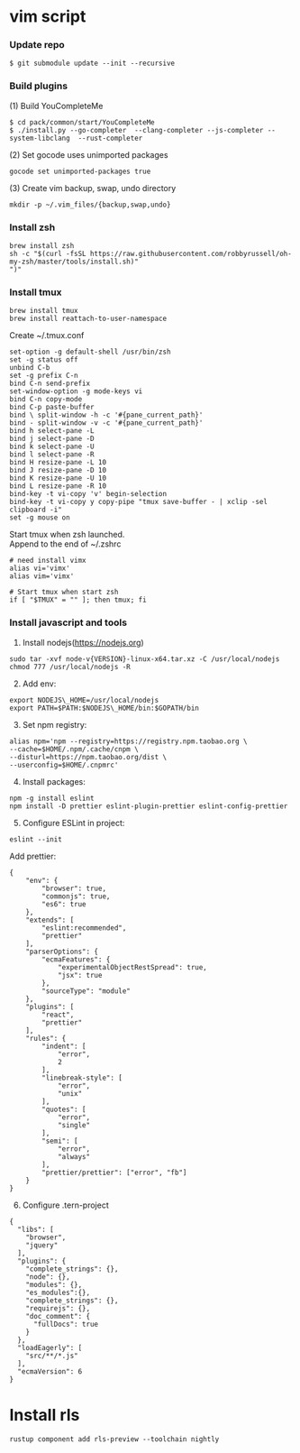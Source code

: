 # vim script

### Update repo
```
$ git submodule update --init --recursive
```

### Build plugins

(1) Build YouCompleteMe
```
$ cd pack/common/start/YouCompleteMe
$ ./install.py --go-completer  --clang-completer --js-completer --system-libclang  --rust-completer
```

(2) Set gocode uses unimported packages
```
gocode set unimported-packages true
```

(3) Create vim backup, swap, undo directory
```
mkdir -p ~/.vim_files/{backup,swap,undo}
```

### Install zsh
```
brew install zsh
sh -c "$(curl -fsSL https://raw.githubusercontent.com/robbyrussell/oh-my-zsh/master/tools/install.sh)"
")"
```

### Install tmux

```
brew install tmux
brew install reattach-to-user-namespace
```

Create ~/.tmux.conf
```
set-option -g default-shell /usr/bin/zsh
set -g status off
unbind C-b
set -g prefix C-n
bind C-n send-prefix
set-window-option -g mode-keys vi
bind C-n copy-mode
bind C-p paste-buffer
bind \ split-window -h -c '#{pane_current_path}'
bind - split-window -v -c '#{pane_current_path}'
bind h select-pane -L
bind j select-pane -D
bind k select-pane -U
bind l select-pane -R
bind H resize-pane -L 10
bind J resize-pane -D 10
bind K resize-pane -U 10
bind L resize-pane -R 10
bind-key -t vi-copy 'v' begin-selection
bind-key -t vi-copy y copy-pipe "tmux save-buffer - | xclip -sel clipboard -i"
set -g mouse on
```

Start tmux when zsh launched.  
Append to the end of ~/.zshrc
```
# need install vimx
alias vi='vimx'
alias vim='vimx'

# Start tmux when start zsh
if [ "$TMUX" = "" ]; then tmux; fi
```

### Install javascript and tools

1. Install nodejs(https://nodejs.org)
```
sudo tar -xvf node-v{VERSION}-linux-x64.tar.xz -C /usr/local/nodejs
chmod 777 /usr/local/nodejs -R
```

2. Add env:
```
export NODEJS\_HOME=/usr/local/nodejs
export PATH=$PATH:$NODEJS\_HOME/bin:$GOPATH/bin
```

3. Set npm registry:
```
alias npm='npm --registry=https://registry.npm.taobao.org \
--cache=$HOME/.npm/.cache/cnpm \
--disturl=https://npm.taobao.org/dist \
--userconfig=$HOME/.cnpmrc'
```

4. Install packages:
```
npm -g install eslint
npm install -D prettier eslint-plugin-prettier eslint-config-prettier
```

5. Configure ESLint in project:
```
eslint --init
```

Add prettier:
```
{
    "env": {
        "browser": true,
        "commonjs": true,
        "es6": true
    },
    "extends": [
		"eslint:recommended",
		"prettier"
	],
    "parserOptions": {
        "ecmaFeatures": {
            "experimentalObjectRestSpread": true,
            "jsx": true
        },
        "sourceType": "module"
    },
    "plugins": [
        "react",
		"prettier"
    ],
    "rules": {
        "indent": [
            "error",
            2
        ],
        "linebreak-style": [
            "error",
            "unix"
        ],
        "quotes": [
            "error",
            "single"
        ],
        "semi": [
            "error",
            "always"
        ],
        "prettier/prettier": ["error", "fb"]
    }
}
```

6. Configure .tern-project
```
{
  "libs": [
    "browser",
    "jquery"
  ],
  "plugins": {
    "complete_strings": {},
    "node": {},
    "modules": {},
    "es_modules":{},
    "complete_strings": {},
    "requirejs": {},
    "doc_comment": {
      "fullDocs": true
    }
  },
  "loadEagerly": [
    "src/**/*.js"
  ],
  "ecmaVersion": 6
}
```

# Install rls
```
rustup component add rls-preview --toolchain nightly
```
